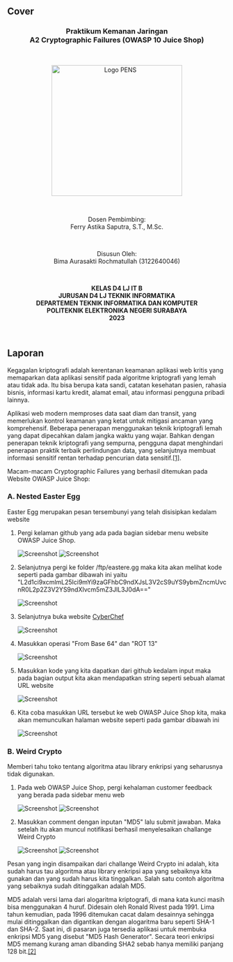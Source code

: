## Cover

<h3 align="center">
    <b>Praktikum Kemanan Jaringan</b><br>
    A2 Cryptographic Failures (OWASP 10 Juice Shop)
</h3>
<br>
<p align="center">
  <img src="../../public/logo_pens.png" alt="Logo PENS" width="300">
</p>
<br>
<p align="center">
    Dosen Pembimbing:<br>
    Ferry Astika Saputra, S.T., M.Sc.
</p>
<br>
<p align="center">
    Disusun Oleh:<br>
    Bima Aurasakti Rochmatullah (3122640046)
</p>
<br>
<p align="center">
    <b>
        KELAS D4 LJ IT B <br>
        JURUSAN D4 LJ TEKNIK INFORMATIKA <br>
        DEPARTEMEN TEKNIK INFORMATIKA DAN KOMPUTER <br> 
        POLITEKNIK ELEKTRONIKA NEGERI SURABAYA <br>
        2023
    </b>
</p>
<br>


## Laporan

Kegagalan kriptografi adalah kerentanan keamanan aplikasi web kritis yang memaparkan data aplikasi sensitif pada algoritme kriptografi yang lemah atau tidak ada. Itu bisa berupa kata sandi, catatan kesehatan pasien, rahasia bisnis, informasi kartu kredit, alamat email, atau informasi pengguna pribadi lainnya.

Aplikasi web modern memproses data saat diam dan transit, yang memerlukan kontrol keamanan yang ketat untuk mitigasi ancaman yang komprehensif. Beberapa penerapan menggunakan teknik kriptografi lemah yang dapat dipecahkan dalam jangka waktu yang wajar. Bahkan dengan penerapan teknik kriptografi yang sempurna, pengguna dapat menghindari penerapan praktik terbaik perlindungan data, yang selanjutnya membuat informasi sensitif rentan terhadap pencurian data sensitif.[[1]](https://crashtest-security.com/owasp-cryptographic-failures/).

Macam-macam Cryptographic Failures yang berhasil ditemukan pada Website OWASP Juice Shop:

### A. Nested Easter Egg 

Easter Egg merupakan pesan tersembunyi yang telah disisipkan kedalam website

1. Pergi kelaman github yang ada pada bagian sidebar menu website OWASP Juice Shop.

    ![Screenshot](images/1.png)
    ![Screenshot](images/2.png)

2. Selanjutnya pergi ke folder /ftp/eastere.gg maka kita akan melihat kode seperti pada gambar dibawah ini yaitu "L2d1ci9xcmlmL25lci9mYi9zaGFhbC9ndXJsL3V2cS9uYS9ybmZncmUvcnR0L2p2Z3V2YS9ndXIvcm5mZ3JlL3J0dA=="

    ![Screenshot](images/3.png)

3. Selanjutnya buka website [CyberChef](https://gchq.github.io/CyberChef/) 

    ![Screenshot](images/4.png)

4. Masukkan operasi "From Base 64" dan "ROT 13"

    ![Screenshot](images/5.png)

5. Masukkan kode yang kita dapatkan dari github kedalam input maka pada bagian output kita akan mendapatkan string seperti sebuah alamat URL website

    ![Screenshot](images/6.png)

6. Kita coba masukkan URL tersebut ke web OWASP Juice Shop kita, maka akan memunculkan halaman website seperti pada gambar dibawah ini

    ![Screenshot](images/7.png)

### B. Weird Crypto

Memberi tahu toko tentang algoritma atau library enkripsi yang seharusnya tidak digunakan.

1. Pada web OWASP Juice Shop, pergi kehalaman customer feedback yang berada pada sidebar menu web

    ![Screenshot](images/8.png)
    ![Screenshot](images/9.png)

2. Masukkan comment dengan inputan "MD5" lalu submit jawaban. Maka setelah itu akan muncul notifikasi berhasil menyelesaikan challange Weird Crypto

    ![Screenshot](images/10.png)
    ![Screenshot](images/11.png)

Pesan yang ingin disampaikan dari challange Weird Crypto ini adalah, kita sudah harus tau algoritma atau library enkripsi apa yang sebaiknya kita gunakan dan yang sudah harus kita tinggalkan. Salah satu contoh algoritma yang sebaiknya sudah ditinggalkan adalah MD5.

MD5 adalah versi lama dari alogaritma kriptografi, di mana kata kunci masih bisa menggunakan 4 huruf. Didesain oleh Ronald Rivest pada 1991. Lima tahun kemudian, pada 1996 ditemukan cacat dalam desainnya sehingga mulai ditinggalkan dan digantikan dengan alogaritma baru seperti SHA-1 dan SHA-2. Saat ini, di pasaran juga tersedia aplikasi untuk membuka enkripsi MD5 yang disebut "MD5 Hash Generator". Secara teori enkripsi MD5 memang kurang aman dibanding SHA2 sebab hanya memiliki panjang 128 bit.[[2]](https://cyberthreat.id/read/6609/Password-Tokopedia-yang-Bocor-Dienkripsi-Algoritma-MD5-Amankah)

